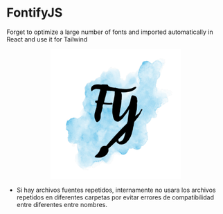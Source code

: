 # FontifyJS
Forget to optimize a large number of fonts and imported automatically in React and use it for Tailwind


<p align="center">
  <img src="./.github/media/img/FY.png" alt="Descripción de la imagen" width="300"/>
</p>

- Si hay archivos fuentes repetidos, internamente no usara los archivos repetidos en diferentes carpetas por evitar errores de compatibilidad entre diferentes entre nombres.